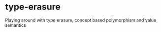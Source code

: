 type-erasure
============

Playing around with type erasure, concept based polymorphism and value semantics